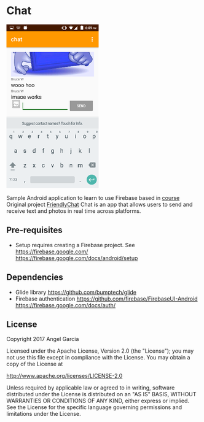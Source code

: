 Chat
============

![alt tag](https://github.com/an-garcia/chat/blob/master/readmeImages/Screenshot_20170218-180956.png)

Sample Android application to learn to use Firebase based in [course](https://www.udacity.com/course/firebase-in-a-weekend-by-google-android--ud0352)
Original project [FriendlyChat](https://github.com/udacity/and-nd-firebase)
Chat is an app that allows users to send and receive text and photos in real time across platforms.


Pre-requisites
--------------
- Setup requires creating a Firebase project. See https://firebase.google.com/
  https://firebase.google.com/docs/android/setup


Dependencies
--------------
- Glide library https://github.com/bumptech/glide
- Firebase authentication https://github.com/firebase/FirebaseUI-Android https://firebase.google.com/docs/auth/



## License

Copyright 2017 Angel Garcia

Licensed under the Apache License, Version 2.0 (the "License"); you may not use this file except in compliance with the License. You may obtain a copy of the License at

http://www.apache.org/licenses/LICENSE-2.0

Unless required by applicable law or agreed to in writing, software distributed under the License is distributed on an "AS IS" BASIS, WITHOUT WARRANTIES OR CONDITIONS OF ANY KIND, either express or implied. See the License for the specific language governing permissions and limitations under the License.

